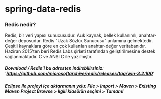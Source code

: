 # spring-data-redis
### Redis nedir?
Redis, bir veri yapısı sunucusudur. Açık kaynak, bellek kullanımlı, anahtar-değer deposudur. Redis "Uzak Sözlük Sunucusu" anlamına gelmektedir. Çeşitli kaynaklara göre en çok kullanılan anahtar-değer veritabanıdır. Haziran 2015'ten beri Redis Labs şirketi tarafından geliştirilmesine destek sağlanmaktadır.
C ve ANSI C ile yazılmıştır.
##### Download / Redis'i bu adresten indirebilirsiniz: 'https://github.com/microsoftarchive/redis/releases/tag/win-3.2.100'
##### Eclipse ile projeyi içe aktarmanın yolu: File > Import > Maven > Existing Maven Project Browse > İlgili klasörün seçimi > Tamam!
